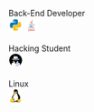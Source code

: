 <div style="display: inline_block">
  
<span>Back-End Developer</span>
<br>
<img width="25px" src="python.png">
<img width="22.7px" src="java.jpg">
<br>
<br>
<span>Hacking Student</span>
<br>
<img width="25px" src="hacking.png">
<br>
<br>
<span>Linux</span>
<br>
<img width="25px" src="linux.png">

</div>
